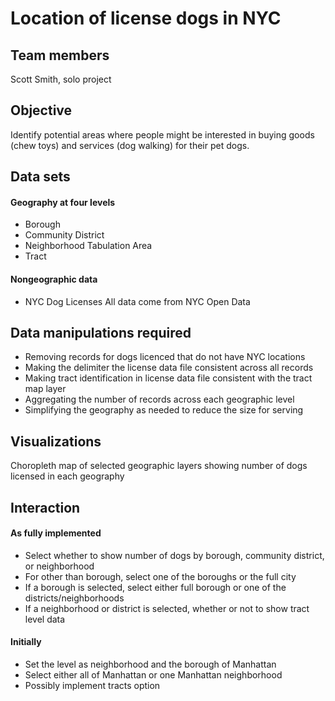 # Location of license dogs in NYC

## Team members
Scott Smith, solo project

## Objective
Identify potential areas where people might be interested in buying goods (chew toys) and services (dog walking)
for their pet dogs.

## Data sets
#### Geography at four levels
* Borough
* Community District
* Neighborhood Tabulation Area
* Tract
#### Nongeographic data
* NYC Dog Licenses
All data come from NYC Open Data

## Data manipulations required
* Removing records for dogs licenced that do not have NYC locations
* Making the delimiter the license data file consistent across all records
* Making tract identification in license data file consistent with the tract map layer
* Aggregating the number of records across each geographic level
* Simplifying the geography as needed to reduce the size for serving

## Visualizations
Choropleth map of selected geographic layers showing number of dogs licensed in each geography

## Interaction
#### As fully implemented
* Select whether to show number of dogs by borough, community district, or neighborhood
* For other than borough, select one of the boroughs or the full city
* If a borough is selected, select either full borough or one of the districts/neighborhoods
* If a neighborhood or district is selected, whether or not to show tract level data

#### Initially
* Set the level as neighborhood and the borough of Manhattan
* Select either all of Manhattan or one Manhattan neighborhood
* Possibly implement tracts option
